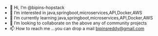 - 👋 Hi, I’m @bipins-hopstack
- 👀 I’m interested in java,springboot,microservices,API,Docker,AWS
- 🌱 I’m currently learning java,springboot,microservices,API,Docker,AWS
- 💞️ I’m looking to collaborate on the above any of community projects
- 📫 How to reach me ...you can drop a mail bipinsreddy@gmail.com

<!---
bipins-hopstack/bipins-hopstack is a ✨ special ✨ repository because its `README.md` (this file) appears on your GitHub profile.
You can click the Preview link to take a look at your changes.
--->
